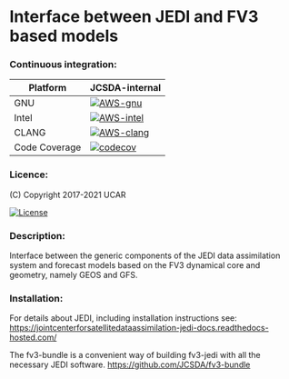 # Interface between JEDI and FV3 based models

### Continuous integration:
| Platform      |  JCSDA-internal|
| ------------- | -------------  |
| GNU           | [![AWS-gnu](https://codebuild.us-east-1.amazonaws.com/badges?uuid=eyJlbmNyeXB0ZWREYXRhIjoiTWc5ckc5K0svcnVNNFNFakMvUDA4akFjUzFNZkRwYmZIaTRmMHhFOHNKYkR3NXdycE4yYnc2b0xkVVJ4a3NTSHl2WTA0R09CUTB2dFdZeGlOZ2hUR2dFPSIsIml2UGFyYW1ldGVyU3BlYyI6Im9hSVQxK0I2ZGZCV1IwN3QiLCJtYXRlcmlhbFNldFNlcmlhbCI6MX0%3D&branch=develop)](https://console.aws.amazon.com/codesuite/codebuild/469205354006/projects/fv3-internal-gnu/history) |
| Intel         | [![AWS-intel](https://codebuild.us-east-1.amazonaws.com/badges?uuid=eyJlbmNyeXB0ZWREYXRhIjoiaDBtUlhjeElETU5UMVhnSUEralpxb3Y4REJBQjB1d2xONk9RTU0xS2RRcWROZ3hoR0RFb2N6dDE5eTl5WEpQejI0TmJ5ZFBWaXo0RWMrYS9tSnhNZ29nPSIsIml2UGFyYW1ldGVyU3BlYyI6IklSSndPZHdFZUR3ZFQvUGwiLCJtYXRlcmlhbFNldFNlcmlhbCI6MX0%3D&branch=develop)](https://console.aws.amazon.com/codesuite/codebuild/469205354006/projects/fv3-internal-intel/history) |
| CLANG         | [![AWS-clang](https://codebuild.us-east-1.amazonaws.com/badges?uuid=eyJlbmNyeXB0ZWREYXRhIjoieXZSZ21oQ3lueWtTTExxb3VOMlNNWTRlUG1BbENlVWVQZlY2Y2wvYkt3bGtmVnVQdS9SMEtRWWpaRUNic3ozalRTVnczelZJS3o1TTVkU1ZxMjhQOU04PSIsIml2UGFyYW1ldGVyU3BlYyI6Inowd2VWS0prUUlPUEpaQTIiLCJtYXRlcmlhbFNldFNlcmlhbCI6MX0%3D&branch=develop)](https://console.aws.amazon.com/codesuite/codebuild/469205354006/projects/fv3-internal-clang/history) |  
| Code Coverage | [![codecov](https://codecov.io/gh/JCSDA/fv3-jedi/branch/develop/graph/badge.svg?token=Y2B418LACJ)](https://codecov.io/gh/JCSDA/fv3-jedi) |


### Licence:

(C) Copyright 2017-2021 UCAR

[![License](https://img.shields.io/badge/License-Apache%202.0-blue.svg)](https://opensource.org/licenses/Apache-2.0)

### Description:

Interface between the generic components of the JEDI data assimilation system and forecast models based on the FV3 dynamical core and geometry, namely GEOS and GFS.

### Installation:

For details about JEDI, including installation instructions see: https://jointcenterforsatellitedataassimilation-jedi-docs.readthedocs-hosted.com/

The fv3-bundle is a convenient way of building fv3-jedi with all the necessary JEDI software. https://github.com/JCSDA/fv3-bundle
